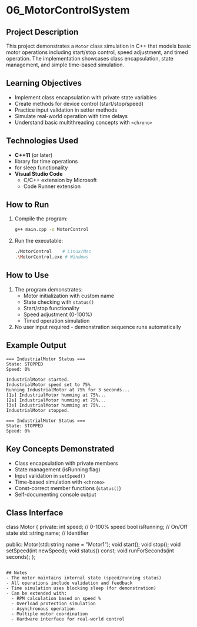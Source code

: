 # 06_MotorControlSystem

## Project Description
This project demonstrates a `Motor` class simulation in C++ that models basic motor operations including start/stop control, speed adjustment, and timed operation. The implementation showcases class encapsulation, state management, and simple time-based simulation.

## Learning Objectives
- Implement class encapsulation with private state variables
- Create methods for device control (start/stop/speed)
- Practice input validation in setter methods
- Simulate real-world operation with time delays
- Understand basic multithreading concepts with `<chrono>`

## Technologies Used
- **C++11** (or later)
- **<chrono>** library for time operations
- **<thread>** for sleep functionality
- **Visual Studio Code**
  - C/C++ extension by Microsoft
  - Code Runner extension

## How to Run
1. Compile the program:
   ```bash
   g++ main.cpp -o MotorControl
   ```
2. Run the executable:
   ```bash
   ./MotorControl    # Linux/Mac
   .\MotorControl.exe # Windows
   ```

## How to Use
1. The program demonstrates:
   - Motor initialization with custom name
   - State checking with `status()`
   - Start/stop functionality
   - Speed adjustment (0-100%)
   - Timed operation simulation
2. No user input required - demonstration sequence runs automatically

## Example Output
```
=== IndustrialMotor Status ===
State: STOPPED
Speed: 0%

IndustrialMotor started.
IndustrialMotor speed set to 75%
Running IndustrialMotor at 75% for 3 seconds...
[1s] IndustrialMotor humming at 75%...
[2s] IndustrialMotor humming at 75%...
[3s] IndustrialMotor humming at 75%...
IndustrialMotor stopped.

=== IndustrialMotor Status ===
State: STOPPED
Speed: 0%
```

## Key Concepts Demonstrated
- Class encapsulation with private members
- State management (isRunning flag)
- Input validation in `setSpeed()`
- Time-based simulation with `<chrono>`
- Const-correct member functions (`status()`)
- Self-documenting console output

## Class Interface

class Motor {
private:
    int speed;          // 0-100% speed
    bool isRunning;     // On/Off state
    std::string name;   // Identifier
    
public:
    Motor(std::string name = "Motor1");
    void start();
    void stop();
    void setSpeed(int newSpeed);
    void status() const;
    void runForSeconds(int seconds);
};
```

## Notes
- The motor maintains internal state (speed/running status)
- All operations include validation and feedback
- Time simulation uses blocking sleep (for demonstration)
- Can be extended with:
  - RPM calculation based on speed %
  - Overload protection simulation
  - Asynchronous operation
  - Multiple motor coordination
  - Hardware interface for real-world control
